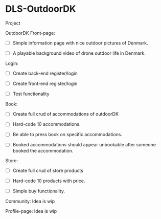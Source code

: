 # DLS-OutdoorDK
Project

OutdoorDK
Front-page:
- [ ] Simple information page with nice outdoor pictures of Denmark.

- [ ] A playable background video of drone outdoor life in Denmark.

Login:
- [ ] Create back-end register/login

- [ ] Create front-end register/login

- [ ] Test functionality


Book:
- [ ] Create full crud of accommodations of outdoorDK

- [ ] Hard-code 10 accommodations.

- [ ] Be able to press book on specific accommodations.
- [ ] Booked accommodations should appear unbookable after someone booked the accommodation.

Store:
- [ ] Create full crud of store products

- [ ] Hard-code 10 products with price.

- [ ] Simple buy functionality.

Community:
Idea is wip

Profile-page:
Idea is wip






 
